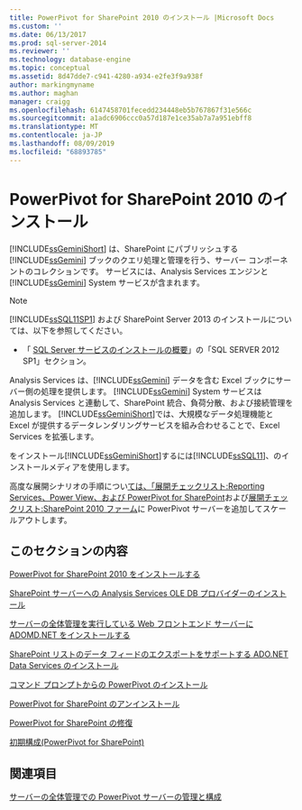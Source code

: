 ```yaml
---
title: PowerPivot for SharePoint 2010 のインストール |Microsoft Docs
ms.custom: ''
ms.date: 06/13/2017
ms.prod: sql-server-2014
ms.reviewer: ''
ms.technology: database-engine
ms.topic: conceptual
ms.assetid: 8d47dde7-c941-4280-a934-e2fe3f9a938f
author: markingmyname
ms.author: maghan
manager: craigg
ms.openlocfilehash: 6147458701fecedd234448eb5b767867f31e566c
ms.sourcegitcommit: a1adc6906ccc0a57d187e1ce35ab7a7a951ebff8
ms.translationtype: MT
ms.contentlocale: ja-JP
ms.lasthandoff: 08/09/2019
ms.locfileid: "68893785"
---
```

# <a name="powerpivot-for-sharepoint-2010-installation"></a>PowerPivot for SharePoint 2010 のインストール
  [!INCLUDE[ssGeminiShort](../../includes/ssgeminishort-md.md)] は、SharePoint にパブリッシュする [!INCLUDE[ssGemini](../../includes/ssgemini-md.md)] ブックのクエリ処理と管理を行う、サーバー コンポーネントのコレクションです。 サービスには、Analysis Services エンジンと [!INCLUDE[ssGemini](../../includes/ssgemini-md.md)] System サービスが含まれます。  
  
> [!NOTE]  
>  [!INCLUDE[ssSQL11SP1](../../includes/sssql11sp1-md.md)] および SharePoint Server 2013 のインストールについては、以下を参照してください。  
>   
>  -   「 [SQL Server サービスのインストールの概要](../../../2014/sql-server/install/overview-of-sql-server-servicing-installation.md)」の「SQL SERVER 2012 SP1」セクション。  
  
 Analysis Services は、[!INCLUDE[ssGemini](../../includes/ssgemini-md.md)] データを含む Excel ブックにサーバー側の処理を提供します。 [!INCLUDE[ssGemini](../../includes/ssgemini-md.md)] System サービスは Analysis Services と連動して、SharePoint 統合、負荷分散、および接続管理を追加します。 [!INCLUDE[ssGeminiShort](../../includes/ssgeminishort-md.md)]では、大規模なデータ処理機能と Excel が提供するデータレンダリングサービスを組み合わせることで、Excel Services を拡張します。  
  
 をインストール[!INCLUDE[ssGeminiShort](../../includes/ssgeminishort-md.md)]するには[!INCLUDE[ssSQL11](../../includes/sssql11-md.md)]、のインストールメディアを使用します。  
  
 高度な展開シナリオの手順につい[ては、「展開チェックリスト:Reporting Services、Power View、および PowerPivot for SharePoint](deployment-checklist-reporting-services-power-view-power-pivot-for-sharepoint.md)および[展開チェックリスト:SharePoint 2010 ファーム](../../../2014/sql-server/install/deployment-checklist-scale-out-adding-powerpivot-servers-sharepoint-2010-farm.md)に PowerPivot サーバーを追加してスケールアウトします。  
  
## <a name="in-this-section"></a>このセクションの内容  
 [PowerPivot for SharePoint 2010 をインストールする](../../../2014/sql-server/install/install-powerpivot-for-sharepoint-2010.md)  
  
 [SharePoint サーバーへの Analysis Services OLE DB プロバイダーのインストール](../../../2014/sql-server/install/install-the-analysis-services-ole-db-provider-on-sharepoint-servers.md)  
  
 [サーバーの全体管理を実行している Web フロントエンド サーバーに ADOMD.NET をインストールする](../../../2014/sql-server/install/install-adomd-net-on-web-front-end-servers-running-central-administration.md)  
  
 [SharePoint リストのデータ フィードのエクスポートをサポートする ADO.NET Data Services のインストール](../../../2014/sql-server/install/install-ado-net-data-services-to-support-data-feed-exports-of-sharepoint-lists.md)  
  
 [コマンド プロンプトからの PowerPivot のインストール](../../../2014/sql-server/install/install-powerpivot-from-the-command-prompt.md)  
  
 [PowerPivot for SharePoint のアンインストール](../../../2014/sql-server/install/uninstall-power-pivot-for-sharepoint.md)  
  
 [PowerPivot for SharePoint の修復](../../../2014/sql-server/install/repair-powerpivot-for-sharepoint.md)  
  
 [初期構成&#40;PowerPivot for SharePoint&#41;](../../../2014/sql-server/install/initial-configuration-powerpivot-for-sharepoint.md)  
  
## <a name="see-also"></a>関連項目  
 [サーバーの全体管理での PowerPivot サーバーの管理と構成](https://docs.microsoft.com/analysis-services/power-pivot-sharepoint/power-pivot-server-administration-and-configuration-in-central-administration)  
  
  
